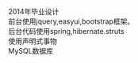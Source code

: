 2014年毕业设计<br>
  前台使用jquery,easyui,bootstrap框架。<br>
  后台代码使用spring,hibernate.struts<br>
  使用声明式事物<br>
  MySQL数据库<br>
